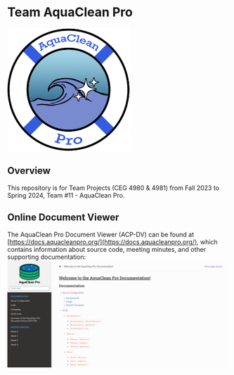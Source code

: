 # Team AquaClean Pro

<img src="images/Logo_Idea_1.png" alt="Logo" width="280"/>

## Overview
This repository is for Team Projects (CEG 4980 & 4981) from Fall 2023 to Spring 2024, Team #11 - AquaClean Pro. 



## Online Document Viewer
The AquaClean Pro Document Viewer (ACP-DV) can be found at [https://docs.aquacleanpro.org/](https://docs.aquacleanpro.org/), which contains information about source code, meeting minutes, and other supporting documentation:
![Alt text](images/document-viewer.png)
